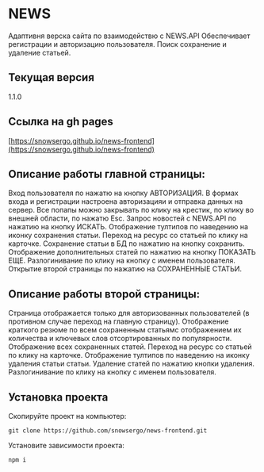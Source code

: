 # NEWS
Адаптивня верска сайта по взаимодействю с NEWS.API
Обеспечивает регистрации и авторизацию пользователя.
Поиск сохранение и удаление статьей.

## Текущая версия
1.1.0

## Ссылка на gh pages
[https://snowsergo.github.io/news-frontend](https://snowsergo.github.io/news-frontend)

## Описание работы главной страницы:
Вход пользователя по нажатю на кнопку АВТОРИЗАЦИЯ.
В формах входа и регистрации настроена авторизацияи и отправка данных на сервер.
Все попапы можно закрывать по клику на крестик, по клику во внешней области, по нажатю Esc.
Запрос новостей с NEWS.API  по нажатию на кнопку ИСКАТЬ.
Отображение тултипов по наведению на иконку сохранения статьи.
Переход на ресурс со статьей по клику на карточке.
Сохранение статьи в БД по нажатию на кнопку сохранить.
Отображение дополнительных статей по нажатию на кнопку ПОКАЗАТЬ ЕЩЕ.
Разлогинивание по клику на кнопку с именем пользователя.
Открытие второй страницы по нажатию на СОХРАНЕННЫЕ СТАТЬИ.

## Описание работы второй страницы:
Страница отображается только для авторизованных пользователей (в противном случае переход на главную страницу).
Отображение краткого резюме по всем сохраненным статьямс отображением их количества и ключевых слов отсортированных по популярности.
Отображение всех сохраненных статей.
Переход на ресурс со статьей по клику на карточке.
Отображение тултипов по наведению на иконку удаления статьи статьи.
Удаление статей по нажатию кнопки удаления.
Разлогинивание по клику на кнопку с именем пользователя.

## Установка проекта

Скопируйте проект на компьютер:

```
git clone https://github.com/snowsergo/news-frontend.git
```

Установите зависимости проекта:

```
npm i
```

